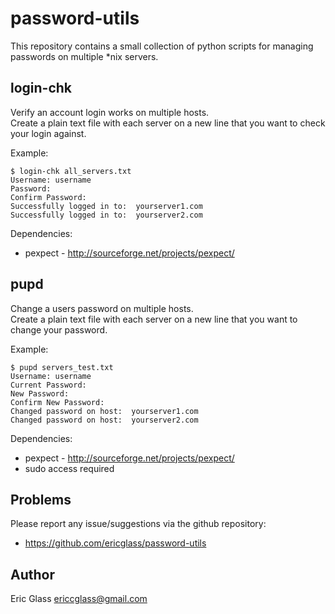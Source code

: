 password-utils
==============

This repository contains a small collection of python scripts for managing passwords on multiple *nix servers.



login-chk
---------

Verify an account login works on multiple hosts.  
Create a plain text file with each server on a new line that you want to check your login against.

Example:

    $ login-chk all_servers.txt
    Username: username
    Password:
    Confirm Password:
    Successfully logged in to:  yourserver1.com
    Successfully logged in to:  yourserver2.com
  
Dependencies:  
* pexpect - http://sourceforge.net/projects/pexpect/


pupd
---------

Change a users password on multiple hosts.  
Create a plain text file with each server on a new line that you want to change your password.

Example:

    $ pupd servers_test.txt
    Username: username
    Current Password:
    New Password:
    Confirm New Password:
    Changed password on host:  yourserver1.com
    Changed password on host:  yourserver2.com
  
Dependencies:  
* pexpect - http://sourceforge.net/projects/pexpect/  
* sudo access required



Problems
--------

Please report any issue/suggestions via the github repository:

* https://github.com/ericglass/password-utils


Author
------

Eric Glass <ericcglass@gmail.com>
